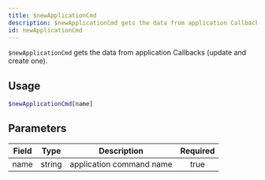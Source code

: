```yaml
---
title: $newApplicationCmd
description: $newApplicationCmd gets the data from application Callbacks (update and create one).
id: newApplicationCmd
---
```


`$newApplicationCmd` gets the data from application Callbacks (update and create one).

## Usage

```php
$newApplicationCmd[name]
```

## Parameters

| Field | Type   | Description              | Required |
|-------|--------|--------------------------|:--------:|
| name  | string | application command name |   true   |
